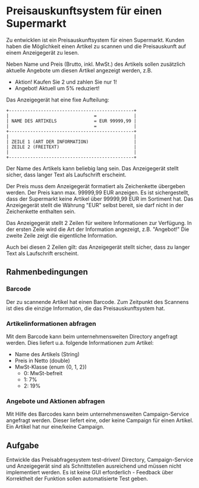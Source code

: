 Preisauskunftsystem für einen Supermarkt
========================================

Zu entwicklen ist ein Preisauskunftsystem für einen Supermarkt.
Kunden haben die Möglichkeit einen Artikel zu scannen und die
Preisauskunft auf einem Anzeigegerät zu lesen.

Neben Name und Preis (Brutto, inkl. MwSt.) des Artikels sollen
zusätzlich aktuelle Angebote um diesen Artikel angezeigt werden,
z.B.
* Aktion! Kaufen Sie 2 und zahlen Sie nur 1!
* Angebot! Aktuell um 5% reduziert!


Das Anzeigegerät hat eine fixe Aufteilung:
```
+-----------------------------------------------+
|                                =              |
| NAME DES ARTIKELS              = EUR 99999,99 |               
|                                =              |
+-----------------------------------------------+
|                                               |
| ZEILE 1 (ART DER INFORMATION)                 |
| ZEILE 2 (FREITEXT)                            |
|                                               |
+-----------------------------------------------+
```

Der Name des Artikels kann beliebig lang sein.
Das Anzeigegerät stellt sicher, dass langer Text
als Laufschrift erscheint.
 
Der Preis muss dem Anzeigegerät formatiert als Zeichenkette
übergeben werden. Der Preis kann max. 99999,99 EUR anzeigen.
Es ist sichergestellt, dass der Supermarkt keine Artikel über
99999,99 EUR im Sortiment hat.
Das Anzeigegerät stellt die Währung "EUR" selbst bereit, sie
darf nicht in der Zeichenkette enthalten sein.


Das Anzeigegerät stellt 2 Zeilen für weitere Informationen
zur Verfügung.
In der ersten Zeile wird die Art der Information angezeigt, z.B. "Angebot!"
Die zweite Zeile zeigt die eigentliche Information.

Auch bei diesen 2 Zeilen gilt: das Anzeigegerät stellt sicher, dass zu
langer Text als Laufschrift erscheint.


## Rahmenbedingungen

### Barcode
Der zu scannende Artikel hat einen Barcode.
Zum Zeitpunkt des Scannens ist dies die einzige Information, die das
Preisauskunftsystem hat.

### Artikelinformationen abfragen
Mit dem Barcode kann beim unternehmensweiten Directory angefragt werden.
Dies liefert u.a. folgende Informationen zum Artikel:

* Name des Artikels (String)
* Preis in Netto (double)
* MwSt-Klasse (enum {0, 1, 2})
  * 0: MwSt-befreit
  * 1: 7%
  * 2: 19%


### Angebote und Aktionen abfragen
Mit Hilfe des Barcodes kann beim unternehmensweiten Campaign-Service
angefragt werden. Dieser liefert eine, oder keine Campaign für einen
Artikel. Ein Artikel hat nur eine/keine Campaign.


## Aufgabe
Entwickle das Preisabfragesystem test-driven!
Directory, Campaign-Service und Anzeigegerät sind als Schnittstellen
ausreichend und müssen nicht implementiert werden.
Es ist keine GUI erforderlich - Feedback über Korrektheit der Funktion sollen
automatisierte Test geben.


